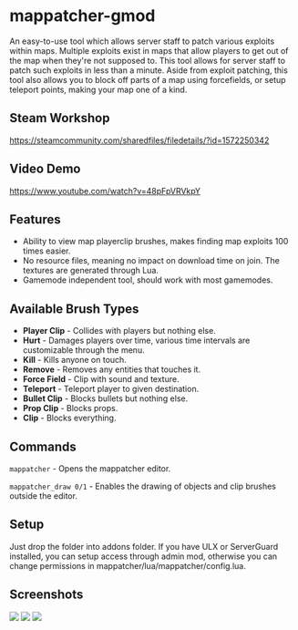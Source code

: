 # mappatcher-gmod
An easy-to-use tool which allows server staff to patch various exploits within maps.
Multiple exploits exist in maps that allow players to get out of the map when they're not supposed to. This tool allows for server staff to patch such exploits in less than a minute. Aside from exploit patching, this tool also allows you to block off parts of a map using forcefields, or setup teleport points, making your map one of a kind.

## Steam Workshop

https://steamcommunity.com/sharedfiles/filedetails/?id=1572250342

## Video Demo
https://www.youtube.com/watch?v=48pFpVRVkpY

## Features

* Ability to view map playerclip brushes, makes finding map exploits 100 times easier.
* No resource files, meaning no impact on download time on join. The textures are generated through Lua.
* Gamemode independent tool, should work with most gamemodes.

## Available Brush Types

* **Player Clip** - Collides with players but nothing else.
* **Hurt** - Damages players over time, various time intervals are customizable through the menu.
* **Kill** - Kills anyone on touch.
* **Remove** - Removes any entities that touches it.
* **Force Field** - Clip with sound and texture.
* **Teleport** - Teleport player to given destination.
* **Bullet Clip** - Blocks bullets but nothing else.
* **Prop Clip** - Blocks props.
* **Clip** - Blocks everything.

## Commands

`mappatcher` - Opens the mappatcher editor.

`mappatcher_draw 0/1` - Enables the drawing of objects and clip brushes outside the editor.

## Setup

Just drop the folder into addons folder. If you have ULX or ServerGuard installed, you can setup access through admin mod, otherwise you can change permissions in mappatcher/lua/mappatcher/config.lua.

## Screenshots

![](https://i.imgur.com/roqNMGg.jpg)
![](https://i.imgur.com/Ngxv1xY.jpg)
![](https://i.imgur.com/r88T2LT.png)
